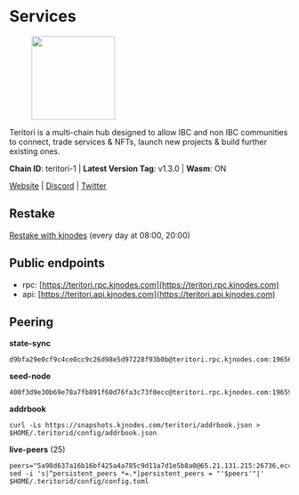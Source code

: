 # Services

<figure><img src="https://raw.githubusercontent.com/kj89/testnet_manuals/main/pingpub/logos/teritori.png" width="150" alt=""><figcaption></figcaption></figure>

Teritori is a multi-chain hub designed to allow IBC and non IBC communities  to connect, trade services & NFTs, launch new projects & build further existing ones.

**Chain ID**: teritori-1 | **Latest Version Tag**: v1.3.0 | **Wasm**: ON

[Website](https://teritori.com) | [Discord](https://discord.gg/teritori) | [Twitter](https://twitter.com/TeritoriNetwork)

## Restake

[Restake with kjnodes](https://restake.app/teritori/torivaloper184ln03hkpt75uhrrr26f66kvcqvf4yn4nc2xjm) (every day at 08:00, 20:00)
## Public endpoints

* rpc: [https://teritori.rpc.kjnodes.com](https://teritori.rpc.kjnodes.com)
* api: [https://teritori.api.kjnodes.com](https://teritori.api.kjnodes.com)

## Peering

**state-sync**

```
d9bfa29e0cf9c4ce0cc9c26d98e5d97228f93b0b@teritori.rpc.kjnodes.com:19656
```

**seed-node**

```
400f3d9e30b69e78a7fb891f60d76fa3c73f0ecc@teritori.rpc.kjnodes.com:19659
```

**addrbook**
```
curl -Ls https://snapshots.kjnodes.com/teritori/addrbook.json > $HOME/.teritorid/config/addrbook.json
```

**live-peers** (25)
```
peers="5a98d637a16b16bf425a4a785c9d11a7d1e5b8a0@65.21.131.215:26736,ec4126b26336cd61b335345df4ff2a3fbb79338a@65.109.92.240:20026,b212d5740b2e11e54f56b072dc13b6134650cfb5@134.65.192.81:26656,89757803f40da51678451735445ad40d5b15e059@134.65.192.221:26656,26d6ee4138c7533c5541722c6e1ecc6d60d47a86@104.193.254.42:26656,e627e9bbff303c96e859de00e5deaaf5104911cd@51.15.228.89:26656,26175f13ada3d61c93bca342819fd5dc797bced0@65.109.58.226:28656,942c99cb9ff717552f884639dda9f52ab66f9726@65.108.134.12:26656,d9bfa29e0cf9c4ce0cc9c26d98e5d97228f93b0b@65.109.88.38:19656,d956d6180e96c62315a777b1a3ed8f1ebf873e80@38.242.232.202:29656,0b27217386756577e1eadf00c4169dc8f041e522@51.210.7.219:26656,a8f99d0bf134cf0e5127c851059f60901a27d06d@95.216.220.113:26656,94b63fddfc78230f51aeb7ac34b9fb86bd042a77@212.23.222.126:30552,406fc7fe86ba396cb7fc8616c546f21a1d3c51cd@89.58.57.158:26656,a7d96dc929824613315dcc1c90fee119f28cc51f@164.152.161.254:26656,8ac41af54dfd91c41de71cde222a55670f2f405d@141.95.65.73:15956,526d8c7c44f59be9a39d7463c576b68c0db23174@65.108.234.23:15956,d856120f262134ebf13e1d2632d778b69e704208@65.108.4.188:15956,e3374c3d25a36f06662fa150043e5e6529d11570@88.198.32.17:31656,1f9293a286df733dac6303aad3c39240ad3b3796@178.211.139.24:46656,3594b73f909a9c4b87cfe6a361ef8b2b51124dd5@65.109.69.59:15956,a35dc0cd0efd7e04d3334d781112bae0698a8f57@164.92.131.1:26656,46b7ae20e3cc4264076a91c3601f3894a021a80d@65.108.6.45:36656,29b92a4020171c20fe70e5d60f9c5d07dc9f31f7@194.163.161.146:26656,ad347ea1ec920d12ccda2341348bcc89687739ef@88.99.164.158:38026"
sed -i 's|^persistent_peers *=.*|persistent_peers = "'$peers'"|' $HOME/.teritorid/config/config.toml
```
